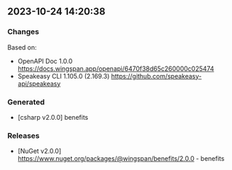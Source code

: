 

## 2023-10-24 14:20:38
### Changes
Based on:
- OpenAPI Doc 1.0.0 https://docs.wingspan.app/openapi/6470f38d65c260000c025474
- Speakeasy CLI 1.105.0 (2.169.3) https://github.com/speakeasy-api/speakeasy
### Generated
- [csharp v2.0.0] benefits
### Releases
- [NuGet v2.0.0] https://www.nuget.org/packages/@wingspan/benefits/2.0.0 - benefits